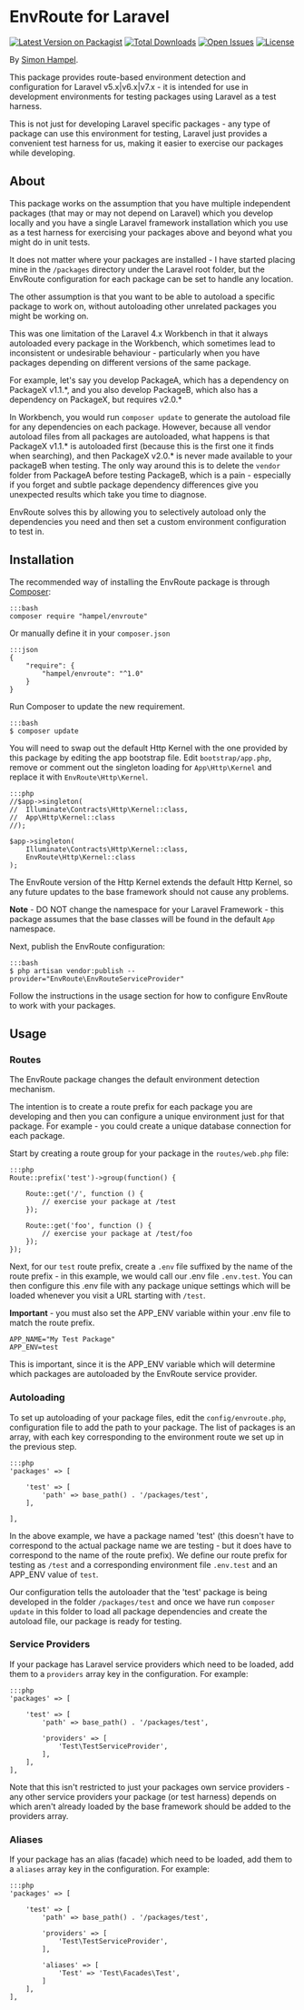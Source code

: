 EnvRoute for Laravel
====================

[![Latest Version on Packagist](https://img.shields.io/packagist/v/hampel/envroute.svg?style=flat-square)](https://packagist.org/packages/hampel/envroute)
[![Total Downloads](https://img.shields.io/packagist/dt/hampel/envroute.svg?style=flat-square)](https://packagist.org/packages/hampel/alerts)
[![Open Issues](https://img.shields.io/bitbucket/issues/hampel/envroute.svg?style=flat-square)](https://bitbucket.org/hampel/envroute/issues)
[![License](https://img.shields.io/packagist/l/hampel/envroute.svg?style=flat-square)](https://packagist.org/packages/hampel/envroute)

By [Simon Hampel](mailto:simon@hampelgroup.com).

This package provides route-based environment detection and configuration for Laravel v5.x|v6.x|v7.x - it is intended 
for use in development environments for testing packages using Laravel as a test harness.

This is not just for developing Laravel specific packages - any type of package can use this environment for testing,
Laravel just provides a convenient test harness for us, making it easier to exercise our packages while developing.

About
-----

This package works on the assumption that you have multiple independent packages (that may or may not depend on Laravel)
which you develop locally and you have a single Laravel framework installation which you use as a test harness for
exercising your packages above and beyond what you might do in unit tests.

It does not matter where your packages are installed - I have started placing mine in the `/packages` directory under
the Laravel root folder, but the EnvRoute configuration for each package can be set to handle any location.
 
The other assumption is that you want to be able to autoload a specific package to work on, without autoloading other 
unrelated packages you might be working on.

This was one limitation of the Laravel 4.x Workbench in that it always autoloaded every package in the Workbench, which
sometimes lead to inconsistent or undesirable behaviour - particularly when you have packages depending on different
versions of the same package.

For example, let's say you develop PackageA, which has a dependency on PackageX v1.1.\*, and you also develop PackageB, 
which also has a dependency on PackageX, but requires v2.0.\*

In Workbench, you would run `composer update` to generate the autoload file for any dependencies on each package.
However, because all vendor autoload files from all packages are autoloaded, what happens is that PackageX v1.1.\* is 
autoloaded first (because this is the first one it finds when searching), and then PackageX v2.0.\* is never made 
available to your packageB when testing. The only way around this is to delete the `vendor` folder from PackageA before
testing PackageB, which is a pain - especially if you forget and subtle package dependency differences give you 
unexpected results which take you time to diagnose.

EnvRoute solves this by allowing you to selectively autoload only the dependencies you need and then set a custom
environment configuration to test in.

Installation
------------

The recommended way of installing the EnvRoute package is through [Composer](http://getcomposer.org):

	:::bash
	composer require "hampel/envroute"

Or manually define it in your `composer.json`

    :::json
    {
        "require": {
            "hampel/envroute": "^1.0"
        }
    }

Run Composer to update the new requirement.

    :::bash
    $ composer update

You will need to swap out the default Http Kernel with the one provided by this package by editing the app bootstrap
file. Edit `bootstrap/app.php`, remove or comment out the singleton loading for `App\Http\Kernel` and replace it with
`EnvRoute\Http\Kernel`.

    :::php
    //$app->singleton(
    //	Illuminate\Contracts\Http\Kernel::class,
    //	App\Http\Kernel::class
    //);
    
    $app->singleton(
    	Illuminate\Contracts\Http\Kernel::class,
    	EnvRoute\Http\Kernel::class
    );

The EnvRoute version of the Http Kernel extends the default Http Kernel, so any future updates to the base framework
should not cause any problems.

**Note** - DO NOT change the namespace for your Laravel Framework - this package assumes that the base classes will be
found in the default `App` namespace.

Next, publish the EnvRoute configuration:

    :::bash
    $ php artisan vendor:publish --provider="EnvRoute\EnvRouteServiceProvider"

Follow the instructions in the usage section for how to configure EnvRoute to work with your packages. 

Usage
-----

### Routes ###

The EnvRoute package changes the default environment detection mechanism.

The intention is to create a route prefix for each package you are developing and then you can configure a unique
environment just for that package. For example - you could create a unique database connection for each package.
 
Start by creating a route group for your package in the `routes/web.php` file:

    :::php
    Route::prefix('test')->group(function() {
	
    	Route::get('/', function () {
    		// exercise your package at /test
    	});
    
    	Route::get('foo', function () {
    		// exercise your package at /test/foo
    	});
    });

Next, for our `test` route prefix, create a `.env` file suffixed by the name of the route prefix - in this example, we
would call our .env file `.env.test`. You can then configure this .env file with any package unique settings which will
be loaded whenever you visit a URL starting with `/test`.

**Important** - you must also set the APP_ENV variable within your .env file to match the route prefix.

	APP_NAME="My Test Package"
	APP_ENV=test
	
This is important, since it is the APP_ENV variable which will determine which packages are autoloaded by the EnvRoute
service provider.

### Autoloading ###

To set up autoloading of your package files, edit the `config/envroute.php`, configuration file to add the path to your
package. The list of packages is an array, with each key corresponding to the environment route we set up in the 
previous step.

    :::php
    'packages' => [
    
    	'test' => [
    		'path' => base_path() . '/packages/test',
    	],
    
    ],
    
In the above example, we have a package named 'test' (this doesn't have to correspond to the actual package name we are
testing - but it does have to correspond to the name of the route prefix). We define our route prefix for testing as
`/test` and a corresponding environment file `.env.test` and an APP_ENV value of `test`.
 
Our configuration tells the autoloader that the 'test' package is being developed in the folder `/packages/test` and 
once we have run `composer update` in this folder to load all package dependencies and create the autoload file, our 
package is ready for testing.

### Service Providers ###

If your package has Laravel service providers which need to be loaded, add them to a `providers` array key in the 
configuration. For example:

    :::php
    'packages' => [
    
    	'test' => [
    		'path' => base_path() . '/packages/test',
    
    		'providers' => [
    			'Test\TestServiceProvider',
    		],
    	],
    ],

Note that this isn't restricted to just your packages own service providers - any other service providers your package
(or test harness) depends on which aren't already loaded by the base framework should be added to the providers array. 

### Aliases ###

If your package has an alias (facade) which need to be loaded, add them to a `aliases` array key in the configuration.
For example:

    :::php
    'packages' => [
    
    	'test' => [
    		'path' => base_path() . '/packages/test',
    
    		'providers' => [
    			'Test\TestServiceProvider',
    		],
    		
    		'aliases' => [
    			'Test' => 'Test\Facades\Test',
    		]
    	],
    ],

